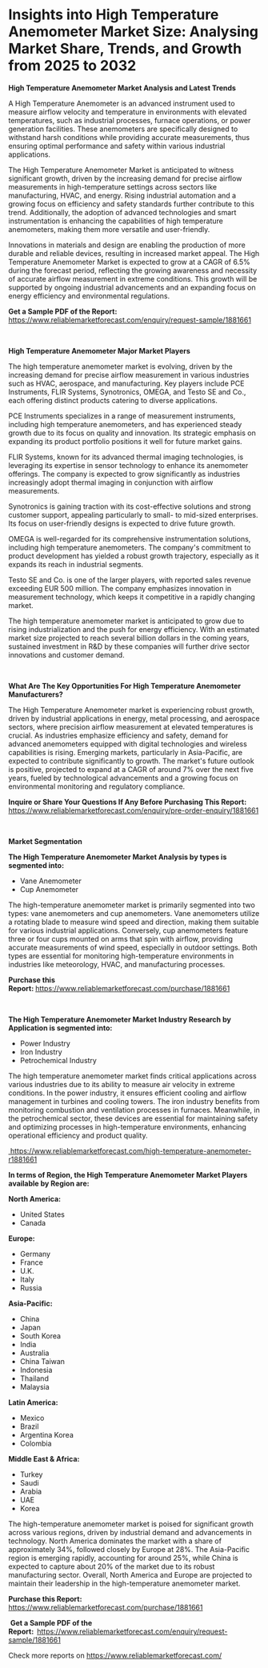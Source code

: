 <p><h1>Insights into High Temperature Anemometer Market Size: Analysing Market Share, Trends, and Growth from 2025 to 2032</h1></p><p><strong>High Temperature Anemometer Market Analysis and Latest Trends</strong></p>
<p><p>A High Temperature Anemometer is an advanced instrument used to measure airflow velocity and temperature in environments with elevated temperatures, such as industrial processes, furnace operations, or power generation facilities. These anemometers are specifically designed to withstand harsh conditions while providing accurate measurements, thus ensuring optimal performance and safety within various industrial applications.</p><p>The High Temperature Anemometer Market is anticipated to witness significant growth, driven by the increasing demand for precise airflow measurements in high-temperature settings across sectors like manufacturing, HVAC, and energy. Rising industrial automation and a growing focus on efficiency and safety standards further contribute to this trend. Additionally, the adoption of advanced technologies and smart instrumentation is enhancing the capabilities of high temperature anemometers, making them more versatile and user-friendly.</p><p>Innovations in materials and design are enabling the production of more durable and reliable devices, resulting in increased market appeal. The High Temperature Anemometer Market is expected to grow at a CAGR of 6.5% during the forecast period, reflecting the growing awareness and necessity of accurate airflow measurement in extreme conditions. This growth will be supported by ongoing industrial advancements and an expanding focus on energy efficiency and environmental regulations.</p></p>
<p><strong>Get a Sample PDF of the Report:&nbsp;</strong> <a href="https://www.reliablemarketforecast.com/enquiry/request-sample/1881661?utm_campaign=2293&utm_medium=2&utm_source=Github&utm_content=ia&utm_term=23022025&utm_id=high-temperature-anemometer">https://www.reliablemarketforecast.com/enquiry/request-sample/1881661</a></p>
<p>&nbsp;</p>
<p><strong>High Temperature Anemometer Major Market Players</strong></p>
<p><p>The high temperature anemometer market is evolving, driven by the increasing demand for precise airflow measurement in various industries such as HVAC, aerospace, and manufacturing. Key players include PCE Instruments, FLIR Systems, Synotronics, OMEGA, and Testo SE and Co., each offering distinct products catering to diverse applications.</p><p>PCE Instruments specializes in a range of measurement instruments, including high temperature anemometers, and has experienced steady growth due to its focus on quality and innovation. Its strategic emphasis on expanding its product portfolio positions it well for future market gains.</p><p>FLIR Systems, known for its advanced thermal imaging technologies, is leveraging its expertise in sensor technology to enhance its anemometer offerings. The company is expected to grow significantly as industries increasingly adopt thermal imaging in conjunction with airflow measurements.</p><p>Synotronics is gaining traction with its cost-effective solutions and strong customer support, appealing particularly to small- to mid-sized enterprises. Its focus on user-friendly designs is expected to drive future growth.</p><p>OMEGA is well-regarded for its comprehensive instrumentation solutions, including high temperature anemometers. The company's commitment to product development has yielded a robust growth trajectory, especially as it expands its reach in industrial segments.</p><p>Testo SE and Co. is one of the larger players, with reported sales revenue exceeding EUR 500 million. The company emphasizes innovation in measurement technology, which keeps it competitive in a rapidly changing market.</p><p>The high temperature anemometer market is anticipated to grow due to rising industrialization and the push for energy efficiency. With an estimated market size projected to reach several billion dollars in the coming years, sustained investment in R&D by these companies will further drive sector innovations and customer demand.</p></p>
<p>&nbsp;</p>
<p><strong>What Are The Key Opportunities For High Temperature Anemometer Manufacturers?</strong></p>
<p><p>The High Temperature Anemometer market is experiencing robust growth, driven by industrial applications in energy, metal processing, and aerospace sectors, where precision airflow measurement at elevated temperatures is crucial. As industries emphasize efficiency and safety, demand for advanced anemometers equipped with digital technologies and wireless capabilities is rising. Emerging markets, particularly in Asia-Pacific, are expected to contribute significantly to growth. The market's future outlook is positive, projected to expand at a CAGR of around 7% over the next five years, fueled by technological advancements and a growing focus on environmental monitoring and regulatory compliance.</p></p>
<p><strong>Inquire or Share Your Questions If Any Before Purchasing This Report:</strong> <a href="https://www.reliablemarketforecast.com/enquiry/pre-order-enquiry/1881661?utm_campaign=2293&utm_medium=2&utm_source=Github&utm_content=ia&utm_term=23022025&utm_id=high-temperature-anemometer">https://www.reliablemarketforecast.com/enquiry/pre-order-enquiry/1881661</a></p>
<p>&nbsp;</p>
<p><strong>Market Segmentation</strong></p>
<p><strong>The High Temperature Anemometer Market Analysis by types is segmented into:</strong></p>
<p><ul><li>Vane Anemometer</li><li>Cup Anemometer</li></ul></p>
<p><p>The high-temperature anemometer market is primarily segmented into two types: vane anemometers and cup anemometers. Vane anemometers utilize a rotating blade to measure wind speed and direction, making them suitable for various industrial applications. Conversely, cup anemometers feature three or four cups mounted on arms that spin with airflow, providing accurate measurements of wind speed, especially in outdoor settings. Both types are essential for monitoring high-temperature environments in industries like meteorology, HVAC, and manufacturing processes.</p></p>
<p><strong>Purchase this Report:&nbsp;</strong><a href="https://www.reliablemarketforecast.com/purchase/1881661?utm_campaign=2293&utm_medium=2&utm_source=Github&utm_content=ia&utm_term=23022025&utm_id=high-temperature-anemometer">https://www.reliablemarketforecast.com/purchase/1881661</a></p>
<p>&nbsp;</p>
<p><strong>The High Temperature Anemometer Market Industry Research by Application is segmented into:</strong></p>
<p><ul><li>Power Industry</li><li>Iron Industry</li><li>Petrochemical Industry</li></ul></p>
<p><p>The high temperature anemometer market finds critical applications across various industries due to its ability to measure air velocity in extreme conditions. In the power industry, it ensures efficient cooling and airflow management in turbines and cooling towers. The iron industry benefits from monitoring combustion and ventilation processes in furnaces. Meanwhile, in the petrochemical sector, these devices are essential for maintaining safety and optimizing processes in high-temperature environments, enhancing operational efficiency and product quality.</p></p>
<p><a href="https://www.reliablemarketforecast.com/high-temperature-anemometer-r1881661?utm_campaign=2293&utm_medium=2&utm_source=Github&utm_content=ia&utm_term=23022025&utm_id=high-temperature-anemometer">&nbsp;https://www.reliablemarketforecast.com/high-temperature-anemometer-r1881661</a></p>
<p><strong>In terms of Region, the High Temperature Anemometer Market Players available by Region are:</strong></p>
<p>
    <p> <strong> North America: </strong>
        <ul>
            <li>United States</li>
            <li>Canada</li>
        </ul>
        </p> 
    <p> <strong> Europe: </strong>
        <ul>
            <li>Germany</li>
            <li>France</li>
            <li>U.K.</li>
            <li>Italy</li>
            <li>Russia</li>
        </ul>
        </p> 
    <p> <strong> Asia-Pacific: </strong>
        <ul>
            <li>China</li>
            <li>Japan</li>
            <li>South Korea</li>
            <li>India</li>
            <li>Australia</li>
            <li>China Taiwan</li>
            <li>Indonesia</li>
            <li>Thailand</li>
            <li>Malaysia</li>
        </ul>
        </p> 
    <p> <strong> Latin America: </strong>
        <ul>
            <li>Mexico</li>
            <li>Brazil</li>
            <li>Argentina Korea</li>
            <li>Colombia</li>
        </ul>
        </p> 
    <p> <strong> Middle East & Africa: </strong>
        <ul>
            <li>Turkey</li>
            <li>Saudi</li>
            <li>Arabia</li>
            <li>UAE</li>
            <li>Korea</li>
        </ul>
    </p>
    </p>
<p><p>The high-temperature anemometer market is poised for significant growth across various regions, driven by industrial demand and advancements in technology. North America dominates the market with a share of approximately 34%, followed closely by Europe at 28%. The Asia-Pacific region is emerging rapidly, accounting for around 25%, while China is expected to capture about 20% of the market due to its robust manufacturing sector. Overall, North America and Europe are projected to maintain their leadership in the high-temperature anemometer market.</p></p>
<p><strong>Purchase this Report: </strong><a href="https://www.reliablemarketforecast.com/purchase/1881661?utm_campaign=2293&utm_medium=2&utm_source=Github&utm_content=ia&utm_term=23022025&utm_id=high-temperature-anemometer">https://www.reliablemarketforecast.com/purchase/1881661</a></p>
<p>&nbsp;<strong>Get a Sample PDF of the Report:&nbsp;&nbsp;</strong><a href="https://www.reliablemarketforecast.com/enquiry/request-sample/1881661?utm_campaign=2293&utm_medium=2&utm_source=Github&utm_content=ia&utm_term=23022025&utm_id=high-temperature-anemometer">https://www.reliablemarketforecast.com/enquiry/request-sample/1881661</a></p>
<p><strong></strong></p>
<p>Check more reports on <a href="https://www.reliablemarketforecast.com/?utm_campaign=2293&utm_medium=2&utm_source=Github&utm_content=ia&utm_term=23022025&utm_id=high-temperature-anemometer">https://www.reliablemarketforecast.com/</a></p>